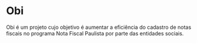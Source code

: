 # Obi
Obi é um projeto cujo objetivo é aumentar a eficiência do cadastro de notas fiscais no programa Nota Fiscal Paulista por parte das entidades sociais.
